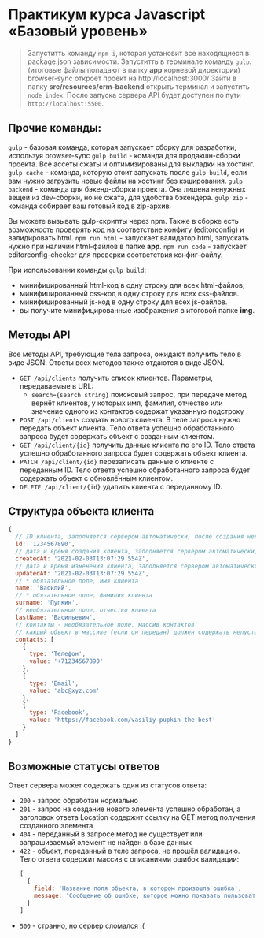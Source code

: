 # Практикум курса Javascript «Базовый уровень»

> Запуститть команду `npm i`, которая установит все находящиеся в package.json зависимости.
> Запуститть в терминале команду `gulp`.
  (итоговые файлы попадают в папку __app__ корневой директории)
  browser-sync откроет проект на http://localhost:3000/
> Зайти в папку __src/resources/crm-backend__ открыть терминал и запустить `node index`.
  После запуска сервера API будет доступен по пути `http://localhost:5500`.



## Прочие команды:

`gulp` - базовая команда, которая запускает сборку для разработки, используя browser-sync
`gulp build` - команда для продакшн-сборки проекта. Все ассеты сжаты и оптимизированы для выкладки на хостинг.
`gulp cache` - команда, которую стоит запускать после `gulp build`, если вам нужно загрузить новые файлы на хостинг без кэширования.
`gulp backend` - команда для бэкенд-сборки проекта. Она лишена ненужных вещей из dev-сборки, но не сжата, для удобства бэкендера.
`gulp zip` - команда собирает ваш готовый код в zip-архив.

Вы можете вызывать gulp-скрипты через npm.
Также в сборке есть возможность проверять код на соответствие конфигу (editorconfig) и валидировать html.
`npm run html` - запускает валидатор html, запускать нужно при наличии html-файлов в папке __app__.
`npm run code` - запускает editorconfig-checker для проверки соответствия конфиг-файлу.

При использовании команды `gulp build`:
- минифицированный html-код в одну строку для всех html-файлов;
- минифицированный css-код в одну строку для всех css-файлов.
- минифицированный js-код в одну строку для всех js-файлов.
- вы получите минифицированные изображения в итоговой папке __img__.

## Методы API

Все методы API, требующие тела запроса, ожидают получить тело в виде JSON. Ответы всех методов также отдаются в виде JSON.

* `GET /api/clients` получить список клиентов. Параметры, передаваемые в URL:
    * `search={search string}` поисковый запрос, при передаче метод вернёт клиентов, у которых имя, фамилия, отчество или значение одного из контактов содержат указанную подстроку
* `POST /api/clients` создать нового клиента. В теле запроса нужно передать объект клиента. Тело ответа успешно обработанного запроса будет содержать объект с созданным клиентом.
* `GET /api/client/{id}` получить данные клиента по его ID. Тело ответа успешно обработанного запроса будет содержать объект клиента.
* `PATCH /api/client/{id}` перезаписать данные о клиенте с переданным ID. Тело ответа успешно обработанного запроса будет содержать объект с обновлённым клиентом.
* `DELETE /api/client/{id}` удалить клиента с переданному ID.

## Структура объекта клиента

```javascript
{
  // ID клиента, заполняется сервером автоматически, после создания нельзя изменить
  id: '1234567890',
  // дата и время создания клиента, заполняется сервером автоматически, после создания нельзя изменить
  createdAt: '2021-02-03T13:07:29.554Z',
  // дата и время изменения клиента, заполняется сервером автоматически при изменении клиента
  updatedAt: '2021-02-03T13:07:29.554Z',
  // * обязательное поле, имя клиента
  name: 'Василий',
  // * обязательное поле, фамилия клиента
  surname: 'Пупкин',
  // необязательное поле, отчество клиента
  lastName: 'Васильевич',
  // контакты - необязательное поле, массив контактов
  // каждый объект в массиве (если он передан) должен содержать непустые свойства type и value
  contacts: [
    {
      type: 'Телефон',
      value: '+71234567890'
    },
    {
      type: 'Email',
      value: 'abc@xyz.com'
    },
    {
      type: 'Facebook',
      value: 'https://facebook.com/vasiliy-pupkin-the-best'
    }
  ]
}
```

## Возможные статусы ответов

Ответ сервера может содержать один из статусов ответа:
* `200` - запрос обработан нормально
* `201` - запрос на создание нового элемента успешно обработан, а заголовок ответа Location содержит ссылку на GET метод получения созданного элемента
* `404` - переданный в запросе метод не существует или запрашиваемый элемент не найден в базе данных
* `422` - объект, переданный в теле запроса, не прошёл валидацию. Тело ответа содержит массив с описаниями ошибок валидации:
  ```javascript
  [
    {
      field: 'Название поля объекта, в котором произошла ошибка',
      message: 'Сообщение об ошибке, которое можно показать пользователю'
    }
  ]
  ```
* `500` - странно, но сервер сломался :(
